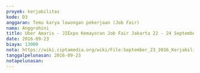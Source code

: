 ```yaml
---
proyek: kerjabilitas
kode: D3
anggaran: Temu karya lowongan pekerjaan (Job Fair)
nama: Anggrahini
title: Uber Amaris - JIExpo Kemayoran Job Fair Jakarta 22 - 24 Septembe 2016
date: 2016-09-23
biaya: 13000
nota: https://wiki.ciptamedia.org/wiki/File:September_23_2016_Kerjabilitas_D3_uber_amaris_jiexpo_Anggrahini.png
tanggalpelunasan: 2016-09-23
notapelunasan:
---
```

